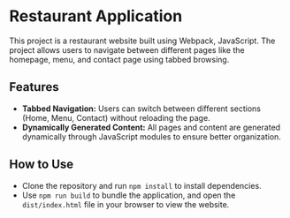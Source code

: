 <h1>Restaurant Application</h1>
  
<p>This project is a restaurant website built using Webpack, JavaScript. The project allows users to navigate between different pages like the homepage, menu, and contact page using tabbed browsing.</p>
  
<h2>Features</h2>
  
<ul>
    <li><strong>Tabbed Navigation:</strong> Users can switch between different sections (Home, Menu, Contact) without reloading the page.</li>
    <li><strong>Dynamically Generated Content:</strong> All pages and content are generated dynamically through JavaScript modules to ensure better organization.</li>
</ul>

<h2>How to Use</h2>

<ul>
    <li>Clone the repository and run <code>npm install</code> to install dependencies.</li>
    <li>Use <code>npm run build</code> to bundle the application, and open the <code>dist/index.html</code> file in your browser to view the website.</li>
</ul>

